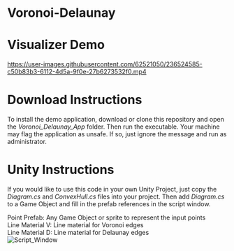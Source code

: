 # Voronoi-Delaunay

# Visualizer Demo
https://user-images.githubusercontent.com/62521050/236524585-c50b83b3-6112-4d5a-9f0e-27b6273532f0.mp4

# Download Instructions
To install the demo application, download or clone this repository and open the *Voronoi_Delaunay_App* folder. Then run the executable. Your machine may flag the application as unsafe. If so, just ignore the message and run as administrator.

# Unity Instructions
If you would like to use this code in your own Unity Project, just copy the *Diagram.cs* and *ConvexHull.cs* files into your project. Then add *Diagram.cs* to a Game Object and fill in the prefab references in the script window. 

Point Prefab: Any Game Object or sprite to represent the input points\
Line Material V: Line material for Voronoi edges\
Line Material D: Line material for Delaunay edges\
![Script_Window](https://user-images.githubusercontent.com/62521050/236544775-74d46b9f-2440-4900-a184-ca80f2116be1.png)
